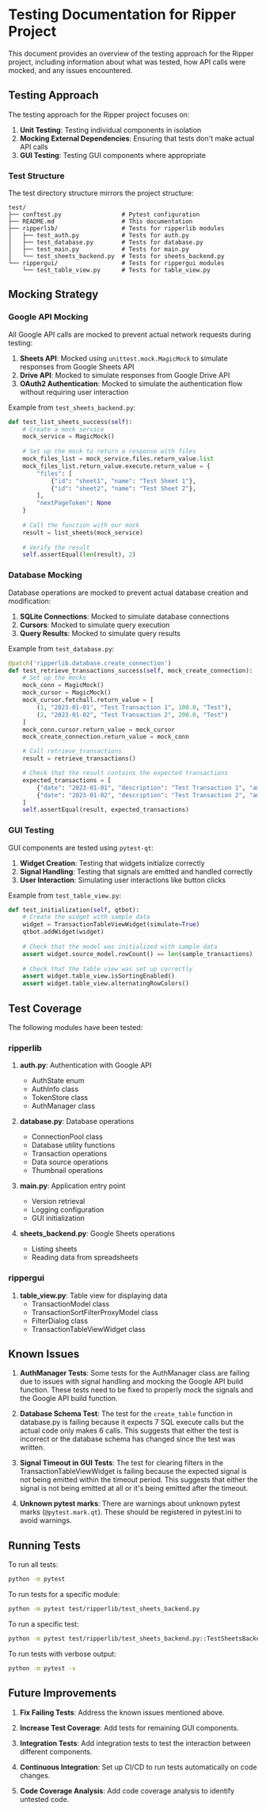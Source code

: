 # Testing Documentation for Ripper Project

This document provides an overview of the testing approach for the Ripper project, including information about what was tested, how API calls were mocked, and any issues encountered.

## Testing Approach

The testing approach for the Ripper project focuses on:

1. **Unit Testing**: Testing individual components in isolation
2. **Mocking External Dependencies**: Ensuring that tests don't make actual API calls
3. **GUI Testing**: Testing GUI components where appropriate

### Test Structure

The test directory structure mirrors the project structure:

```
test/
├── conftest.py                 # Pytest configuration
├── README.md                   # This documentation
├── ripperlib/                  # Tests for ripperlib modules
│   ├── test_auth.py            # Tests for auth.py
│   ├── test_database.py        # Tests for database.py
│   ├── test_main.py            # Tests for main.py
│   └── test_sheets_backend.py  # Tests for sheets_backend.py
└── rippergui/                  # Tests for rippergui modules
    └── test_table_view.py      # Tests for table_view.py
```

## Mocking Strategy

### Google API Mocking

All Google API calls are mocked to prevent actual network requests during testing:

1. **Sheets API**: Mocked using `unittest.mock.MagicMock` to simulate responses from Google Sheets API
2. **Drive API**: Mocked to simulate responses from Google Drive API
3. **OAuth2 Authentication**: Mocked to simulate the authentication flow without requiring user interaction

Example from `test_sheets_backend.py`:

```python
def test_list_sheets_success(self):
    # Create a mock service
    mock_service = MagicMock()
    
    # Set up the mock to return a response with files
    mock_files_list = mock_service.files.return_value.list
    mock_files_list.return_value.execute.return_value = {
        "files": [
            {"id": "sheet1", "name": "Test Sheet 1"},
            {"id": "sheet2", "name": "Test Sheet 2"},
        ],
        "nextPageToken": None
    }
    
    # Call the function with our mock
    result = list_sheets(mock_service)
    
    # Verify the result
    self.assertEqual(len(result), 2)
```

### Database Mocking

Database operations are mocked to prevent actual database creation and modification:

1. **SQLite Connections**: Mocked to simulate database connections
2. **Cursors**: Mocked to simulate query execution
3. **Query Results**: Mocked to simulate query results

Example from `test_database.py`:

```python
@patch('ripperlib.database.create_connection')
def test_retrieve_transactions_success(self, mock_create_connection):
    # Set up the mocks
    mock_conn = MagicMock()
    mock_cursor = MagicMock()
    mock_cursor.fetchall.return_value = [
        (1, "2023-01-01", "Test Transaction 1", 100.0, "Test"),
        (2, "2023-01-02", "Test Transaction 2", 200.0, "Test")
    ]
    mock_conn.cursor.return_value = mock_cursor
    mock_create_connection.return_value = mock_conn

    # Call retrieve_transactions
    result = retrieve_transactions()

    # Check that the result contains the expected transactions
    expected_transactions = [
        {"date": "2023-01-01", "description": "Test Transaction 1", "amount": 100.0, "category": "Test"},
        {"date": "2023-01-02", "description": "Test Transaction 2", "amount": 200.0, "category": "Test"}
    ]
    self.assertEqual(result, expected_transactions)
```

### GUI Testing

GUI components are tested using `pytest-qt`:

1. **Widget Creation**: Testing that widgets initialize correctly
2. **Signal Handling**: Testing that signals are emitted and handled correctly
3. **User Interaction**: Simulating user interactions like button clicks

Example from `test_table_view.py`:

```python
def test_initialization(self, qtbot):
    # Create the widget with sample data
    widget = TransactionTableViewWidget(simulate=True)
    qtbot.addWidget(widget)
    
    # Check that the model was initialized with sample data
    assert widget.source_model.rowCount() == len(sample_transactions)
    
    # Check that the table view was set up correctly
    assert widget.table_view.isSortingEnabled()
    assert widget.table_view.alternatingRowColors()
```

## Test Coverage

The following modules have been tested:

### ripperlib

1. **auth.py**: Authentication with Google API
   - AuthState enum
   - AuthInfo class
   - TokenStore class
   - AuthManager class

2. **database.py**: Database operations
   - ConnectionPool class
   - Database utility functions
   - Transaction operations
   - Data source operations
   - Thumbnail operations

3. **main.py**: Application entry point
   - Version retrieval
   - Logging configuration
   - GUI initialization

4. **sheets_backend.py**: Google Sheets operations
   - Listing sheets
   - Reading data from spreadsheets

### rippergui

1. **table_view.py**: Table view for displaying data
   - TransactionModel class
   - TransactionSortFilterProxyModel class
   - FilterDialog class
   - TransactionTableViewWidget class

## Known Issues

1. **AuthManager Tests**: Some tests for the AuthManager class are failing due to issues with signal handling and mocking the Google API build function. These tests need to be fixed to properly mock the signals and the Google API build function.

2. **Database Schema Test**: The test for the `create_table` function in database.py is failing because it expects 7 SQL execute calls but the actual code only makes 6 calls. This suggests that either the test is incorrect or the database schema has changed since the test was written.

3. **Signal Timeout in GUI Tests**: The test for clearing filters in the TransactionTableViewWidget is failing because the expected signal is not being emitted within the timeout period. This suggests that either the signal is not being emitted at all or it's being emitted after the timeout.

4. **Unknown pytest marks**: There are warnings about unknown pytest marks (`@pytest.mark.qt`). These should be registered in pytest.ini to avoid warnings.

## Running Tests

To run all tests:

```bash
python -m pytest
```

To run tests for a specific module:

```bash
python -m pytest test/ripperlib/test_sheets_backend.py
```

To run a specific test:

```bash
python -m pytest test/ripperlib/test_sheets_backend.py::TestSheetsBackend::test_list_sheets_success
```

To run tests with verbose output:

```bash
python -m pytest -v
```

## Future Improvements

1. **Fix Failing Tests**: Address the known issues mentioned above.

2. **Increase Test Coverage**: Add tests for remaining GUI components.

3. **Integration Tests**: Add integration tests to test the interaction between different components.

4. **Continuous Integration**: Set up CI/CD to run tests automatically on code changes.

5. **Code Coverage Analysis**: Add code coverage analysis to identify untested code.